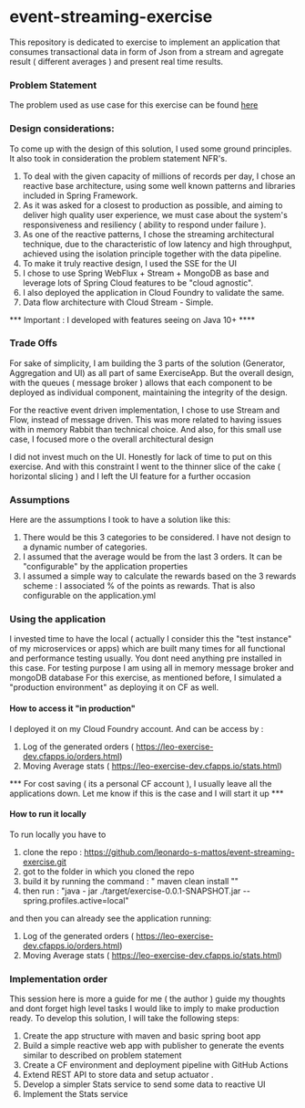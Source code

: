 # event-streaming-exercise
This repository is dedicated to exercise to implement an application that consumes transactional data in form of Json from a stream and agregate result ( different averages ) and present real time results.


### Problem Statement
The problem used as use case for this exercise can be found [here](/Problem-Statement.md)

### Design considerations:
To come up with the design of this solution, I used some ground principles. It also took in consideration the problem statement NFR's.

1) To deal with the given capacity of millions of records per day, I chose an reactive base architecture, using some well known patterns and libraries included in Spring Framework.
2) As it was asked for a closest to production as possible, and aiming to deliver high quality user experience, we must case about the system's responsiveness and resiliency ( ability to respond under failure ).
3) As one of the reactive patterns, I chose the streaming architectural technique, due to the characteristic of low latency and high throughput, achieved using the isolation principle together with the data pipeline.
4) To make it truly reactive design, I used the SSE for the UI
5) I chose to use Spring WebFlux + Stream + MongoDB as base and leverage lots of Spring Cloud features to be "cloud agnostic". 
6) I also deployed the application in Cloud Foundry to validate the same.
7) Data flow architecture with Cloud Stream - Simple. 

*** Important : I developed with features seeing on Java 10+ ****



### Trade Offs

For sake of simplicity, I am building the 3 parts of the solution (Generator, Aggregation and UI) as all part of same ExerciseApp.
But the overall design, with the queues ( message broker ) allows that each component to be deployed as individual component, maintaining the integrity of the design.

For the reactive event driven implementation, I chose to use Stream and Flow, instead of message driven. This was more related to having issues with in memory Rabbit than technical choice.
And also, for this small use case, I focused more o the overall architectural design

I did not invest much on the UI. Honestly for lack of time to put on this exercise. And with this constraint I went to the thinner slice of the cake ( horizontal slicing ) and I left the UI feature for a further occasion


### Assumptions
Here are the assumptions I took to have a solution like this:
1. There would be this 3 categories to be considered. I have not design to a dynamic number of categories.
2. I assumed that the average would be from the last 3 orders. It can be "configurable" by the application properties
3. I assumed a simple way to calculate the rewards based on the 3 rewards scheme : I associated % of the points as rewards. That is also configurable on the application.yml


### Using the application
I invested time to have the local ( actually I consider this the "test instance" of my microservices or apps) which are built many times for all functional and performance testing usually.
You dont need anything pre installed in this case. For testing purpose I am using all in memory message broker and mongoDB database
For this exercise, as mentioned before, I simulated a "production environment" as deploying it on CF as well.

#### How to access it "in production"
I deployed it on my Cloud Foundry account. And can be access by :
1. Log of the generated orders ( https://leo-exercise-dev.cfapps.io/orders.html)
2. Moving Average stats ( https://leo-exercise-dev.cfapps.io/stats.html)

*** For cost saving ( its a personal CF account ), I usually leave all the applications down. Let me know if this is the case and I will start it up ***

#### How to run it locally

To run locally you have to 
1) clone the repo : https://github.com/leonardo-s-mattos/event-streaming-exercise.git
2) got to the folder in which you cloned the repo
3) build it by running the command : " maven clean install ""
4) then run : "java - jar ./target/exercise-0.0.1-SNAPSHOT.jar --spring.profiles.active=local"

and then you can already see the application running:
1. Log of the generated orders ( https://leo-exercise-dev.cfapps.io/orders.html)
2. Moving Average stats ( https://leo-exercise-dev.cfapps.io/stats.html)






### Implementation order
This session here is more a guide for me ( the author ) guide my thoughts and dont forget high level tasks I would like to imply to make production ready.
To develop this solution, I will take the following steps:

1) Create the app structure with maven and basic spring boot app
2) Build a simple reactive web app with publisher to generate the events similar to described on problem statement
3) Create a CF environment and deployment pipeline with GitHub Actions
4) Extend REST API to store data and setup actuator .
5) Develop a simpler Stats service to send some data to reactive UI
6) Implement the Stats service
